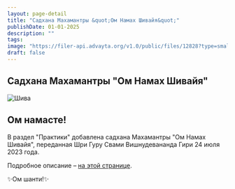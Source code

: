 ```yaml
---
layout: page-detail
title: "Садхана Махамантры &quot;Ом Намах Шивайя&quot;"
publishDate: 01-01-2025
description: ""
tags:
image: "https://filer-api.advayta.org/v1.0/public/files/12828?type=small"
draft: false
---
```


## Садхана Махамантры "Ом Намах Шивайя"
![Шива](https://filer-api.advayta.org/v1.0/public/files/12828?size=medium "Шива") 

  
## **Ом намасте!** 
 В раздел "Практики" добавлена садхана Махамантры "Ом Намах Шивайя", переданная Шри Гуру Свами Вишнудевананда Гири 24 июля 2023 года.

  
 Подробное описание – [на этой странице](/praktiki/sadhana-mahamantri-om-namah-shivaya/).
  
  
 ✨Ом шанти!✨
  
  
